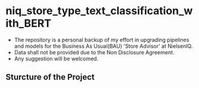 # niq_store_type_text_classification_with_BERT
- The repository is a personal backup of my effort in upgrading pipelines and models for the Business As Usual(BAU) 'Store Advisor' at NielsenIQ.
- Data shall not be provided due to the Non Disclosure Agreement.
- Any suggestion will be welcomed.

## Sturcture of the Project

